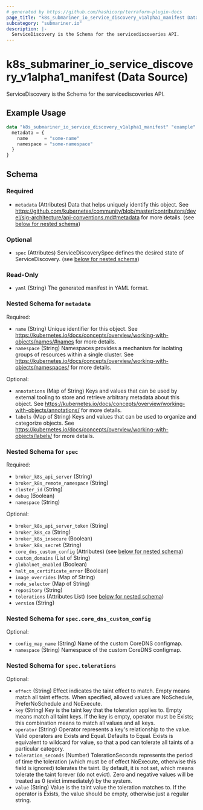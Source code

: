 ```yaml
---
# generated by https://github.com/hashicorp/terraform-plugin-docs
page_title: "k8s_submariner_io_service_discovery_v1alpha1_manifest Data Source - terraform-provider-k8s"
subcategory: "submariner.io"
description: |-
  ServiceDiscovery is the Schema for the servicediscoveries API.
---
```


# k8s_submariner_io_service_discovery_v1alpha1_manifest (Data Source)

ServiceDiscovery is the Schema for the servicediscoveries API.

## Example Usage

```terraform
data "k8s_submariner_io_service_discovery_v1alpha1_manifest" "example" {
  metadata = {
    name      = "some-name"
    namespace = "some-namespace"
  }
}
```

<!-- schema generated by tfplugindocs -->
## Schema

### Required

- `metadata` (Attributes) Data that helps uniquely identify this object. See https://github.com/kubernetes/community/blob/master/contributors/devel/sig-architecture/api-conventions.md#metadata for more details. (see [below for nested schema](#nestedatt--metadata))

### Optional

- `spec` (Attributes) ServiceDiscoverySpec defines the desired state of ServiceDiscovery. (see [below for nested schema](#nestedatt--spec))

### Read-Only

- `yaml` (String) The generated manifest in YAML format.

<a id="nestedatt--metadata"></a>
### Nested Schema for `metadata`

Required:

- `name` (String) Unique identifier for this object. See https://kubernetes.io/docs/concepts/overview/working-with-objects/names/#names for more details.
- `namespace` (String) Namespaces provides a mechanism for isolating groups of resources within a single cluster. See https://kubernetes.io/docs/concepts/overview/working-with-objects/namespaces/ for more details.

Optional:

- `annotations` (Map of String) Keys and values that can be used by external tooling to store and retrieve arbitrary metadata about this object. See https://kubernetes.io/docs/concepts/overview/working-with-objects/annotations/ for more details.
- `labels` (Map of String) Keys and values that can be used to organize and categorize objects. See https://kubernetes.io/docs/concepts/overview/working-with-objects/labels/ for more details.


<a id="nestedatt--spec"></a>
### Nested Schema for `spec`

Required:

- `broker_k8s_api_server` (String)
- `broker_k8s_remote_namespace` (String)
- `cluster_id` (String)
- `debug` (Boolean)
- `namespace` (String)

Optional:

- `broker_k8s_api_server_token` (String)
- `broker_k8s_ca` (String)
- `broker_k8s_insecure` (Boolean)
- `broker_k8s_secret` (String)
- `core_dns_custom_config` (Attributes) (see [below for nested schema](#nestedatt--spec--core_dns_custom_config))
- `custom_domains` (List of String)
- `globalnet_enabled` (Boolean)
- `halt_on_certificate_error` (Boolean)
- `image_overrides` (Map of String)
- `node_selector` (Map of String)
- `repository` (String)
- `tolerations` (Attributes List) (see [below for nested schema](#nestedatt--spec--tolerations))
- `version` (String)

<a id="nestedatt--spec--core_dns_custom_config"></a>
### Nested Schema for `spec.core_dns_custom_config`

Optional:

- `config_map_name` (String) Name of the custom CoreDNS configmap.
- `namespace` (String) Namespace of the custom CoreDNS configmap.


<a id="nestedatt--spec--tolerations"></a>
### Nested Schema for `spec.tolerations`

Optional:

- `effect` (String) Effect indicates the taint effect to match. Empty means match all taint effects. When specified, allowed values are NoSchedule, PreferNoSchedule and NoExecute.
- `key` (String) Key is the taint key that the toleration applies to. Empty means match all taint keys. If the key is empty, operator must be Exists; this combination means to match all values and all keys.
- `operator` (String) Operator represents a key's relationship to the value. Valid operators are Exists and Equal. Defaults to Equal. Exists is equivalent to wildcard for value, so that a pod can tolerate all taints of a particular category.
- `toleration_seconds` (Number) TolerationSeconds represents the period of time the toleration (which must be of effect NoExecute, otherwise this field is ignored) tolerates the taint. By default, it is not set, which means tolerate the taint forever (do not evict). Zero and negative values will be treated as 0 (evict immediately) by the system.
- `value` (String) Value is the taint value the toleration matches to. If the operator is Exists, the value should be empty, otherwise just a regular string.
